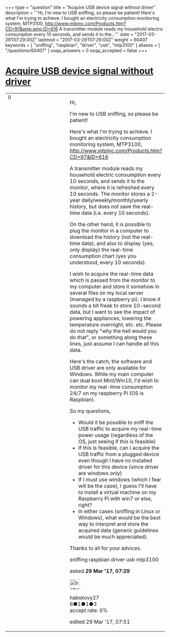 +++
type = "question"
title = "Acquire USB device signal without driver"
description = '''Hi, I&#x27;m new to USB sniffing, so please be patient! Here&#x27;s what I&#x27;m trying to achieve. I bought an electricity consumption monitoring system, MTP3100, http://www.mtpinc.com/Products.htm?CD=97&amp;amp;ID=616 A transmitter module reads my household electric consumption every 10 seconds, and sends it to the...'''
date = "2017-03-29T07:29:00Z"
lastmod = "2017-03-29T07:29:00Z"
weight = 60407
keywords = [ "sniffing", "raspbian", "driver", "usb", "mtp3100" ]
aliases = [ "/questions/60407" ]
osqa_answers = 0
osqa_accepted = false
+++

<div class="headNormal">

# [Acquire USB device signal without driver](/questions/60407/acquire-usb-device-signal-without-driver)

</div>

<div id="main-body">

<div id="askform">

<table id="question-table" style="width:100%;"><colgroup><col style="width: 50%" /><col style="width: 50%" /></colgroup><tbody><tr class="odd"><td style="width: 30px; vertical-align: top"><div class="vote-buttons"><div id="post-60407-score" class="post-score" title="current number of votes">0</div><div id="favorite-count" class="favorite-count"></div></div></td><td><div id="item-right"><div class="question-body"><p>Hi,</p><p>I'm new to USB sniffing, so please be patient!</p><p>Here's what I'm trying to achieve. I bought an electricity consumption monitoring system, MTP3100, <a href="http://www.mtpinc.com/Products.htm?CD=97&amp;ID=616">http://www.mtpinc.com/Products.htm?CD=97&amp;ID=616</a></p><p>A transmitter module reads my household electric consumption every 10 seconds, and sends it to the monitor, where it is refreshed every 10 seconds. The monitor stores a 2-year daily/weekly/monthly/yearly history, but does not save the real-time data (i.e. every 10 seconds).</p><p>On the other hand, it is possible to plug the monitor in a computer to download the history (not the real-time data), and also to display (yes, only display) the real-time consumption chart (yes you understood, every 10 seconds).</p><p>I wish to acquire the real-time data which is passed from the monitor to my computer and store it somehow in several files on my local server (managed by a raspberry pi). I know it sounds a bit freak to store 10-second data, but I want to see the impact of powering appliances, lowering the temperature overnight, etc. etc. Please do not reply "why the hell would you do that", or something along these lines, just assume I can handle all this data.</p><p>Here's the catch, the software and USB driver are only available for Windows. While my main computer can dual boot Mint/Win10, I'd wish to monitor my real-time consumption 24/7 on my raspberry Pi (OS is Raspbian).</p><p>So my questions,</p><ul><li>Would it be possible to sniff the USB traffic to acquire my real-time power usage (regardless of the OS, just seeing if this is feasible)</li><li>If this is feasible, can I acquire the USB traffic from a plugged device even though I have no installed driver for this device (since driver are windows only)</li><li>If I must use windows (which I fear will be the case), I guess I'll have to install a virtual machine on my Raspberry Pi with win7 or else, right?</li><li>In either cases (sniffing in Linux or Windows), what would be the best way to interpret and store the acquired data (generic guidelines would be much appreciated).</li></ul><p>Thanks to all for your advices.</p></div><div id="question-tags" class="tags-container tags">sniffing raspbian driver usb mtp3100</div><div id="question-controls" class="post-controls"></div><div class="post-update-info-container"><div class="post-update-info post-update-info-user"><p>asked <strong>29 Mar '17, 07:29</strong></p><img src="https://secure.gravatar.com/avatar/c70492e1435233ac7248f04ca8bbadd8?s=32&amp;d=identicon&amp;r=g" class="gravatar" width="32" height="32" alt="habskovy27&#39;s gravatar image" /><p>habskovy27<br />
<span class="score" title="6 reputation points">6</span><span title="1 badges"><span class="badge1">●</span><span class="badgecount">1</span></span><span title="1 badges"><span class="silver">●</span><span class="badgecount">1</span></span><span title="3 badges"><span class="bronze">●</span><span class="badgecount">3</span></span><br />
<span class="accept_rate" title="Rate of the user&#39;s accepted answers">accept rate:</span> <span title="habskovy27 has no accepted answers">0%</span></p></div><div class="post-update-info post-update-info-edited"><p>edited 29 Mar '17, 07:51</p></div></div><div id="comments-container-60407" class="comments-container"></div><div id="comment-tools-60407" class="comment-tools"></div><div class="clear"></div><div id="comment-60407-form-container" class="comment-form-container"></div><div class="clear"></div></div></td></tr></tbody></table>

</div>

</div>

